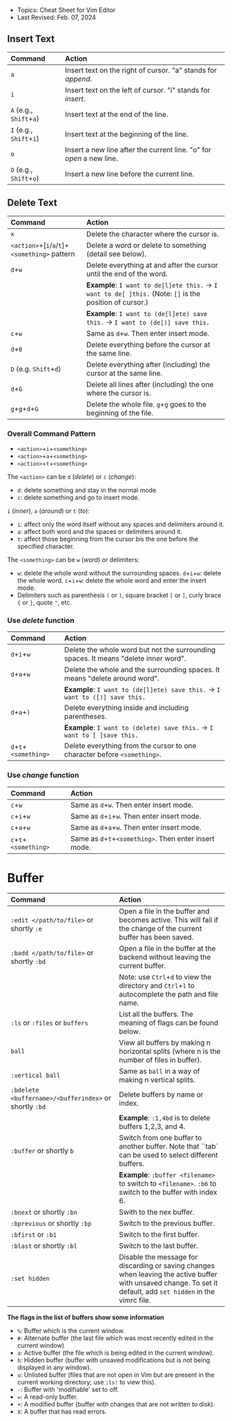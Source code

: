 - Topics: Cheat Sheet for Vim Editor
- Last Revised: Feb. 07, 2024

## Insert Text

|Command|Action|
|:---|:---|
|`a`|Insert text on the right of cursor. "a" stands for *append*.|
|`i`|Insert text on the left of cursor. "i" stands for *insert*.|
|`A` (e.g., `Shift`+`a`)|Insert text at the end of the line.|
|`I` (e.g., `Shift`+`i`)|Insert text at the beginning of the line.|
|`o`|Insert a new line after the current line. "o" for *open* a new line.|
|`O` (e.g., `Shift`+`o`)|Insert a new line before the current line.|

## Delete Text

|Command|Action|
|:---|:---|
|`x`| Delete the character where the cursor is.|
|`<action>`+[`i`/`a`/`t`]+`<something>` pattern|Delete a word or delete to something (detail see below).|
|`d`+`w`|Delete everything at and after the cursor until the end of the word.|
||**Example**: `I want to de[l]ete this.` -> `I want to de[ ]this.` (Note: `[]` is the position of cursor.)
||**Example**: `I want to (de[l]ete) save this.` -> `I want to (de[)] save this.`|
|`c`+`w`|Same as `d`+`w`. Then enter insert mode.|
|`d`+`0`|Delete everything before the cursor at the same line.|
|`D` (e.g. `Shift`+`d`)|Delete everything after (including) the cursor at the same line.|
|`d`+`G`|Delete all lines after (including) the one where the cursor is.|
|`g`+`g`+`d`+`G`|Delete the whole file. `g`+`g` goes to the beginning of the file.|

### Overall Command Pattern

- `<action>`+`i`+`<something>`
- `<action>`+`a`+`<something>`
- `<action>`+`t`+`<something>`

The `<action>` can be `d` (*delete*) or `c` (*change*):

- `d`: delete something and stay in the normal mode.
- `c`: delete something and go to insert mode.

`i` (*inner*), `a` (*around*) or `t` (*to*):
- `i`: affect only the word itself without any spaces and delimiters around it.
- `a`: affect both word and the spaces or delimiters around it.
- `t`: affect those beginning from the cursor bis the one before the specified character.

The `<something>` can be `w` (*word*) or delimiters:

- `w`: delete the whole word without the surrounding spaces. `d`+`i`+`w`: delete the whole word. `c`+`i`+`w`: delete the whole word and enter the insert mode.
- Delimiters such as parenthesis `(` or `)`, square bracket `[` or `]`, curly brace `{` or `}`, quote `"`, etc.

### Use *delete* function

|Command|Action|
|:---|:---|
|`d`+`i`+`w`|Delete the whole word but not the surrounding spaces. It means "delete inner word".|
|`d`+`a`+`w`|Delete the whole and the surrounding spaces. It means "delete around word".|
||**Example**: `I want to (de[l]ete) save this.` -> `I want to ([)] save this.`|
|`d`+`a`+`)`|Delete everything inside and including parentheses.|
||**Example**: `I want to (delete) save this.` -> `I want to [ ]save this.`|
|`d`+`t`+`<something>`|Delete everything from the cursor to one character before `<something>`.|

### Use *change* function

|Command|Action|
|:---|:---|
|`c`+`w`|Same as `d`+`w`. Then enter insert mode.|
|`c`+`i`+`w`|Same as `d`+`i`+`w`. Then enter insert mode.|
|`c`+`a`+`w`|Same as `d`+`a`+`w`. Then enter insert mode.|
|`c`+`t`+`<something>`|Same as `d`+`t`+`<something>`. Then enter insert mode.|

# Buffer

|Command|Action|
|:---|:---|
|`:edit </path/to/file>` or shortly `:e`|Open a file in the buffer and becomes active. This will fail if the change of the current buffer has been saved.|
|`:badd </path/to/file>` or shortly `:bd`|Open a file in the buffer at the backend without leaving the current buffer.| 
||Note: use `Ctrl`+`d` to view the directory and `Ctrl`+`l` to autocomplete the path and file name.|
|`:ls` or `:files` or `buffers`|List all the buffers. The meaning of flags can be found below.|
|`ball`|View all buffers by making n horizontal splits (where n is the number of files in buffer).|
|`:vertical ball`|Same as `ball` in a way of making n vertical splits.|
|`:bdelete <buffername>/<bufferindex>` or shortly `:bd`|Delete buffers by name or index.|
||**Example**: `:1,4bd` is to delete buffers 1,2,3, and 4.| 
|`:buffer` or shortly `b`|Switch from one buffer to another buffer. Note that ``tab` can be used to select different buffers.|
||**Example**: `:buffer <filename>` to switch to `<filename>`. `:b6` to switch to the buffer with index 6.|
|`:bnext` or shortly `:bn`|Swith to the nex buffer.|
|`:bprevious` or shortly `:bp`|Switch to the previous buffer.|
|`:bfirst` or `:b1`|Switch to the first buffer.|
|`:blast` or shortly `:bl`|Switch to the last buffer.|
|`:set hidden`|Disable the message for discarding or saving changes when leaving the active buffer with unsaved change. To set it default, add `set hidden` in the vimrc file.|

**The flags in the list of buffers show some information**
- `%`: Buffer which is the current window.
- `#`: Alternate buffer (the last file which was most recently edited in the current window)
- `a`: Active buffer (the file which is being edited in the current window).
- `h`: Hidden buffer (buffer with unsaved modifications but is not being displayed in any window).
- `u`: Unlisted buffer (files that are not open in Vim but are present in the current working directory; use `:ls!` to view this).
- `-`: Buffer with 'modifiable' set to off.
- `=`: A read-only buffer.
- `+`: A modified buffer (buffer with changes that are not written to disk).
- `X`: A buffer that has read errors.
